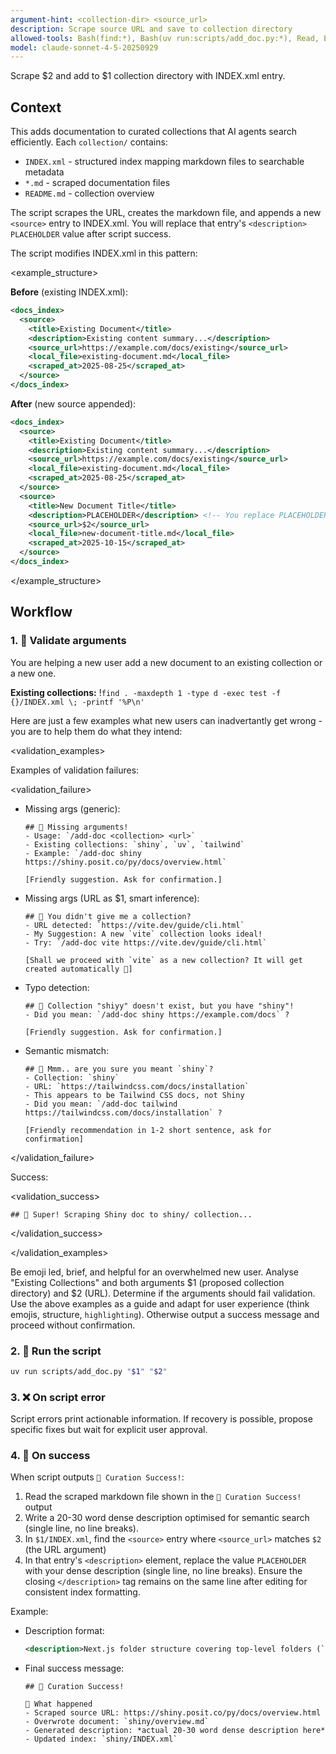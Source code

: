 ```yaml
---
argument-hint: <collection-dir> <source_url>
description: Scrape source URL and save to collection directory
allowed-tools: Bash(find:*), Bash(uv run:scripts/add_doc.py:*), Read, Edit
model: claude-sonnet-4-5-20250929
---
```


Scrape $2 and add to $1 collection directory with INDEX.xml entry.

## Context

This adds documentation to curated collections that AI agents search efficiently. Each `collection/` contains:

- `INDEX.xml` - structured index mapping markdown files to searchable metadata
- `*.md` - scraped documentation files
- `README.md` - collection overview

The script scrapes the URL, creates the markdown file, and appends a new `<source>` entry to INDEX.xml. You will replace that entry's `<description>` `PLACEHOLDER` value after script success.

The script modifies INDEX.xml in this pattern:

<example_structure>

**Before** (existing INDEX.xml):

```xml
<docs_index>
  <source>
    <title>Existing Document</title>
    <description>Existing content summary...</description>
    <source_url>https://example.com/docs/existing</source_url>
    <local_file>existing-document.md</local_file>
    <scraped_at>2025-08-25</scraped_at>
  </source>
</docs_index>
```

**After** (new source appended):

```xml
<docs_index>
  <source>
    <title>Existing Document</title>
    <description>Existing content summary...</description>
    <source_url>https://example.com/docs/existing</source_url>
    <local_file>existing-document.md</local_file>
    <scraped_at>2025-08-25</scraped_at>
  </source>
  <source>
    <title>New Document Title</title>
    <description>PLACEHOLDER</description> <!-- You replace PLACEHOLDER -->
    <source_url>$2</source_url>
    <local_file>new-document-title.md</local_file>
    <scraped_at>2025-10-15</scraped_at>
  </source>
</docs_index>
```

</example_structure>

## Workflow

### 1. 🤔 Validate arguments

You are helping a new user add a new document to an existing collection or a new one.

**Existing collections:** !`find . -maxdepth 1 -type d -exec test -f {}/INDEX.xml \; -printf '%P\n'`

Here are just a few examples what new users can inadvertantly get wrong - you are to help them do what they intend:

<validation_examples>

Examples of validation failures:

<validation_failure>

- Missing args (generic):

  ```
  ## 🤔 Missing arguments!
  - Usage: `/add-doc <collection> <url>`
  - Existing collections: `shiny`, `uv`, `tailwind`
  - Example: `/add-doc shiny https://shiny.posit.co/py/docs/overview.html`

  [Friendly suggestion. Ask for confirmation.]
  ```

- Missing args (URL as $1, smart inference):

  ```
  ## 🤔 You didn't give me a collection?
  - URL detected: `https://vite.dev/guide/cli.html`
  - My Suggestion: A new `vite` collection looks ideal!
  - Try: `/add-doc vite https://vite.dev/guide/cli.html`

  [Shall we proceed with `vite` as a new collection? It will get created automatically 🙂]
  ```

- Typo detection:

  ```
  ## 🤔 Collection "shiyy" doesn't exist, but you have "shiny"!
  - Did you mean: `/add-doc shiny https://example.com/docs` ?

  [Friendly suggestion. Ask for confirmation.]
  ```

- Semantic mismatch:

  ```
  ## 🤔 Mmm.. are you sure you meant `shiny`?
  - Collection: `shiny`
  - URL: `https://tailwindcss.com/docs/installation`
  - This appears to be Tailwind CSS docs, not Shiny
  - Did you mean: `/add-doc tailwind https://tailwindcss.com/docs/installation` ?

  [Friendly recommendation in 1-2 short sentence, ask for confirmation]
  ```

</validation_failure>

Success:

<validation_success>

```
## 🙂 Super! Scraping Shiny doc to shiny/ collection...
```

</validation_success>

</validation_examples>

Be emoji led, brief, and helpful for an overwhelmed new user. Analyse "Existing Collections" and both arguments $1 (proposed collection directory) and $2 (URL). Determine if the arguments should fail validation. Use the above examples as a guide and adapt for user experience (think emojis, structure, `highlighting`). Otherwise output a success message and proceed without confirmation.

### 2. 🚀 Run the script

```bash
uv run scripts/add_doc.py "$1" "$2"
```

### 3. ❌ On script error

Script errors print actionable information. If recovery is possible, propose specific fixes but wait for explicit user approval.

### 4. 🎉 On success

When script outputs `🎉 Curation Success!`:

1. Read the scraped markdown file shown in the `🎉 Curation Success!` output
2. Write a 20-30 word dense description optimised for semantic search (single line, no line breaks).
3. In `$1/INDEX.xml`, find the `<source>` entry where `<source_url>` matches `$2` (the URL argument)
4. In that entry's `<description>` element, replace the value `PLACEHOLDER` with your dense description (single line, no line breaks). Ensure the closing `</description>` tag remains on the same line after editing for consistent index formatting.

Example:

<example>

- Description format:

  ```xml
  <description>Next.js folder structure covering top-level folders (`app`, `pages`, `public`, `src`), routing files (`page.js`, `layout.js`, `loading.js`, `error.js`), dynamic routes, route groups, private folders, parallel/intercepted routes, colocation patterns, component hierarchy, and metadata file conventions.</description>
  ```

- Final success message:

  ```
  ## 🎉 Curation Success!

  🎯 What happened
  - Scraped source URL: https://shiny.posit.co/py/docs/overview.html
  - Overwrote document: `shiny/overview.md`
  - Generated description: *actual 20-30 word dense description here*
  - Updated index: `shiny/INDEX.xml`

  ```

</example>
